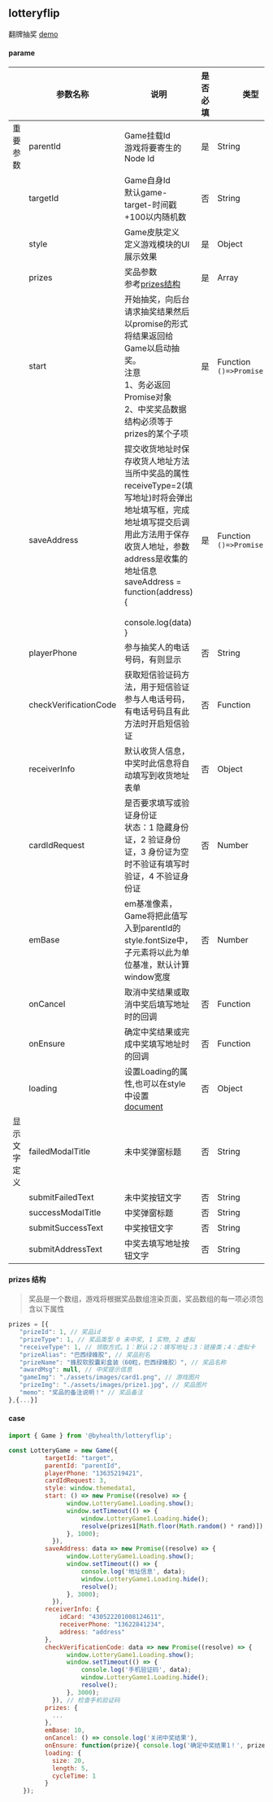 ## lotteryflip

翻牌抽奖 
[demo](https://by-healthfed.github.io/venom-lotteryflip/dist)

#### parame

|              | 参数名称              | 说明                                                         | 是否必填 | 类型                                 |
| ------------ | --------------------- | ------------------------------------------------------------ | -------- | ------------------------------------ |
| 重要参数     | parentId              | Game挂载Id<br />游戏将要寄生的Node Id                        | 是       | String                               |
|              | targetId              | Game自身Id<br />默认game-target-时间戳+100以内随机数         | 否       | String                               |
|              | style                 | Game皮肤定义<br />定义游戏模块的UI展示效果                   | 是       | Object                               |
|              | prizes                | 奖品参数<br />参考[prizes结构](#prizes)                      | 是       | Array                                |
|              | start                 | 开始抽奖，向后台请求抽奖结果然后以promise的形式将结果返回给Game以启动抽奖。<br />注意<br />1、务必返回Promise对象<br />2、中奖奖品数据结构必须等于prizes的某个子项 | 是       | Function<br />```()=>Promise(...)``` |
|              | saveAddress           | 提交收货地址时保存收货人地址方法<br />当所中奖品的属性receiveType=2(填写地址)时将会弹出地址填写框，完成地址填写提交后调用此方法用于保存收货人地址，参数address是收集的地址信息<br />saveAddress = function(address){<br /><br />    console.log(data)<br />} | 是       | Function<br />```()=>Promise(...)``` |
|              | playerPhone           | 参与抽奖人的电话号码，有则显示                               | 否       | String                               |
|              | checkVerificationCode | 获取短信验证码方法，用于短信验证参与人电话号码，有电话号码且有此方法时开启短信验证 | 否       | Function                             |
|              | receiverInfo          | 默认收货人信息，中奖时此信息将自动填写到收货地址表单         | 否       | Object                               |
|              | cardIdRequest         | 是否要求填写或验证身份证<br />状态：1 隐藏身份证，2 验证身份证，3 身份证为空时不验证有填写时验证，4 不验证身份证 | 否       | Number                               |
|              | emBase                | em基准像素，Game将把此值写入到parentId的style.fontSize中，子元素将以此为单位基准，默认计算window宽度 | 否       | Number                               |
|              | onCancel              | 取消中奖结果或取消中奖后填写地址时的回调                     | 否       | Function                             |
|              | onEnsure              | 确定中奖结果或完成中奖填写地址时的回调                       | 否       | Function                             |
|              | loading               | 设置Loading的属性,也可以在style中设置<br />[document](<http://www.eightfeet.cn/Loading/>) | 否       | Object                               |
| 显示文字定义 | failedModalTitle      | 未中奖弹窗标题                                               | 否       | String                               |
|              | submitFailedText      | 未中奖按钮文字                                               | 否       | String                               |
|              | successModalTitle     | 中奖弹窗标题                                                 | 否       | String                               |
|              | submitSuccessText     | 中奖按钮文字                                                 | 否       | String                               |
|              | submitAddressText     | 中奖去填写地址按钮文字                                       | 否       | String                               |



#### <span id="prizes">prizes 结构</span>

> 奖品是一个数组，游戏将根据奖品数组渲染页面，奖品数组的每一项必须包含以下属性

 ```javascript
prizes = [{
	"prizeId": 1, // 奖品id
	"prizeType": 1, // 奖品类型 0 未中奖, 1 实物, 2 虚拟
	"receiveType": 1, // 领取方式。1：默认；2：填写地址；3：链接类；4：虚拟卡
	"prizeAlias": "巴西绿蜂胶", // 奖品别名
	"prizeName": "蜂胶软胶囊彩盒装（60粒，巴西绿蜂胶）", // 奖品名称
	"awardMsg": null, // 中奖提示信息
	"gameImg": "./assets/images/card1.png", // 游戏图片
	"prizeImg": "./assets/images/prize1.jpg", // 奖品图片
	"memo": "奖品的备注说明！" // 奖品备注
},{...}]
 ```



#### case

```javascript
import { Game } from '@byhealth/lotteryflip';

const LotteryGame = new Game({
          targetId: "target",
          parentId: "parentId",
          playerPhone: "13635219421",
          cardIdRequest: 3, 
          style: window.themedata1,
          start: () => new Promise((resolve) => {
                window.LotteryGame1.Loading.show();
                window.setTimeout(() => {
                	window.LotteryGame1.Loading.hide();
                	resolve(prizes1[Math.floor(Math.random() * rand)]);
                }, 1000);
            }),
          saveAddress: data => new Promise((resolve) => {
                window.LotteryGame1.Loading.show();
                window.setTimeout(() => {
                    console.log('地址信息', data);
                	window.LotteryGame1.Loading.hide();
                	resolve();
                }, 3000);
            }),
          receiverInfo: {
              idCard: "430522201008124611",
              receiverPhone: "13622841234",
              address: "address"
          },
          checkVerificationCode: data => new Promise((resolve) => {
                window.LotteryGame1.Loading.show();
                window.setTimeout(() => {
                    console.log('手机验证码', data);
                	window.LotteryGame1.Loading.hide();
                	resolve();
                }, 3000);
            }), // 检查手机验证码
          prizes: {
			...
          },
          emBase: 10,
          onCancel: () => console.log('关闭中奖结果'),
          onEnsure: function(prize){ console.log('确定中奖结果1！', prize); },
          loading: {
            size: 20,
            length: 5,
            cycleTime: 1
          }
    });
    
```
